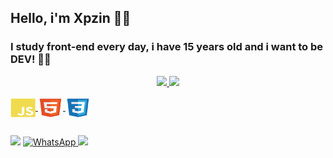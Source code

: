 ## Hello, i'm Xpzin 👨‍💻
### I study front-end every day, i have 15 years old and i want to be DEV! 🤷‍♂️
<div align="center">
  <a href="https://github.com/mrxpzin">
  <img height="180em" src="https://github-readme-stats.vercel.app/api?username=mrxpzin&show_icons=true&theme=dark&include_all_commits=true&count_private=true"/>
  <img height="180em" src="https://github-readme-stats.vercel.app/api/top-langs/?username=mrxpzin&layout=compact&langs_count=7&theme=dark"/>
</div>
<div style="display: inline_block">
<br>
  <img align="center" alt="Xpzin-Js" height="30" width="40" src="https://raw.githubusercontent.com/devicons/devicon/master/icons/javascript/javascript-plain.svg">
  <img align="center" alt="Xpzin-HTML" height="30" width="40" src="https://raw.githubusercontent.com/devicons/devicon/master/icons/html5/html5-original.svg">
  <img align="center" alt="Xpzin-CSS" height="30" width="40" src="https://raw.githubusercontent.com/devicons/devicon/master/icons/css3/css3-original.svg">
</div>

##

<div> 
   <a href="https://instagram.com/xpzin.dev" target="_blank"><img src="https://img.shields.io/badge/-Instagram-%23E4405F?style=for-the-badge&logo=instagram&logoColor=white" target="_blank"></a>
<a href="https://wa.me/5531972672023">
      <img
        src="https://img.shields.io/badge/Whatsapp-green?style=for-the-badge&color=green&logo=whatsapp&logoColor=white"
        alt="WhatsApp"/>
    </a>
<a href="https://discord.gg/YgS4AHPMSU" target="_blank"><img src="https://img.shields.io/badge/Discord-7289DA?style=for-the-badge&logo=discord&logoColor=white" target="_blank"></a>  
</div>
  

